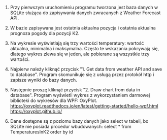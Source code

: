 1. Przy pierwszym uruchomieniu programu tworzona jest baza danych w SQLite służąca do zapisywania danych zwracanych z Weather Forecast API.
2. W bazie zapisywana jest ostatnia aktualna pozycja i ostatnia aktualna prognoza pogody dla pozycji K2.
3. Na wykresie wyświetlają się trzy wartości temperatury: wartość aktualna, minimalna i maksymalna. 
   Często te wskazania pokrywają się, dlatego wykres zlewa się w jeden, ale pobierane są wszystkie trzy wartości.
4. Najpierw należy kliknąć przycisk "1. Get data from weather API and save to database". Program skomunikuje się z usługą przez protokół http i zapisze wyniki do bazy danych.
5. Następnie proszę kliknąć przycisk "2. Draw chart from data in database". Program wyświetli wykres z wykorzystaniem darmowej biblioteki do wykresów dla WPF: OxyPlot.
https://oxyplot.readthedocs.io/en/latest/getting-started/hello-wpf.html
https://oxyplot.github.io/

6. Dane dostępne są z poziomu bazy danych jako select w tabeli, bo SQLite nie posiada procedur wbudowanych:
select * from TemperaturesInK2 order by id
